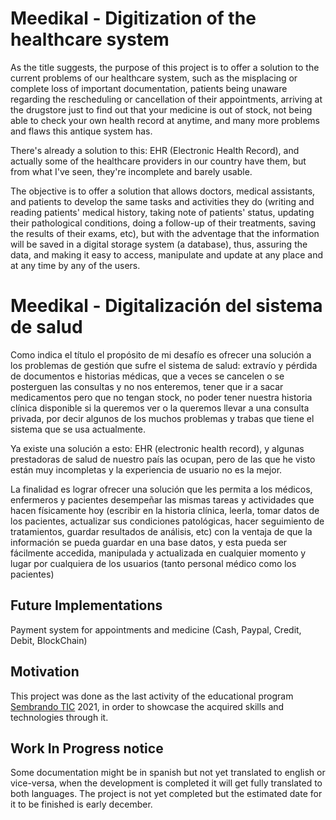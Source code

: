 # Meedikal - Digitization of the healthcare system

As the title suggests, the purpose of this project is to offer a solution to the current  problems of our healthcare system, such as the misplacing or complete loss of important documentation, patients being unaware regarding the rescheduling or cancellation of their appointments, arriving at the drugstore just to find out that your medicine is out of stock, not being able to check your own health record at anytime, and many more problems and flaws this antique system has.

There's already a solution to this: EHR (Electronic Health Record), and actually some of the healthcare providers in our country have them, but from what I've seen, they're incomplete and barely usable.

The objective is to offer a solution that allows doctors, medical assistants, and patients to develop the same tasks and activities they do (writing and reading patients' medical history, taking note of patients' status, updating their pathological conditions, doing a follow-up of their treatments, saving the results of their exams, etc), but with the adventage that the information will be saved in a digital storage system (a database), thus, assuring the data, and making it easy to access, manipulate and update at any place and at any time by any of the users.

# Meedikal - Digitalización del sistema de salud

Como indica el título el propósito de mi desafío es ofrecer una solución a los problemas de gestión que sufre el sistema de salud: extravío y pérdida de documentos e historias médicas, que a veces se cancelen o se posterguen las consultas y no nos enteremos, tener que ir a sacar medicamentos pero que no tengan stock, no poder tener nuestra historia clínica disponible si la queremos ver o la queremos llevar a una consulta privada, por decir algunos de los muchos problemas y trabas que tiene el sistema que se usa actualmente.

Ya existe una solución a esto: EHR (electronic health record), y algunas prestadoras de salud de nuestro país las ocupan, pero de las que he visto están muy incompletas y la experiencia de usuario no es la mejor.  

La finalidad es lograr ofrecer una solución que les permita a los médicos, enfermeros y pacientes desempeñar las mismas tareas y actividades que hacen físicamente hoy (escribir en la historia clínica, leerla, tomar datos de los pacientes, actualizar sus condiciones patológicas, hacer seguimiento de tratamientos, guardar resultados de análisis, etc) con la ventaja de que la información se pueda guardar en una base datos, y esta pueda ser fácilmente accedida, manipulada y actualizada en cualquier momento y lugar por cualquiera de los usuarios (tanto personal médico como los pacientes)

## Future Implementations

Payment system for appointments and medicine (Cash, Paypal, Credit, Debit, BlockChain)

## Motivation

This project was done as the last activity of the educational program [Sembrando TIC](https://sembrandotic.com/) 2021, in order to showcase the acquired skills and technologies through it.

## Work In Progress notice

Some documentation might be in spanish but not yet translated to english or vice-versa, when the development is completed it will get fully translated to both languages. The project is not yet completed but the estimated date for it to be finished is early december.
